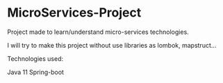 # MicroServices-Project

Project made to learn/understand 
micro-services technologies.

I will try to make this project without
use libraries as lombok, mapstruct...

Technologies used:

Java 11
Spring-boot

  
